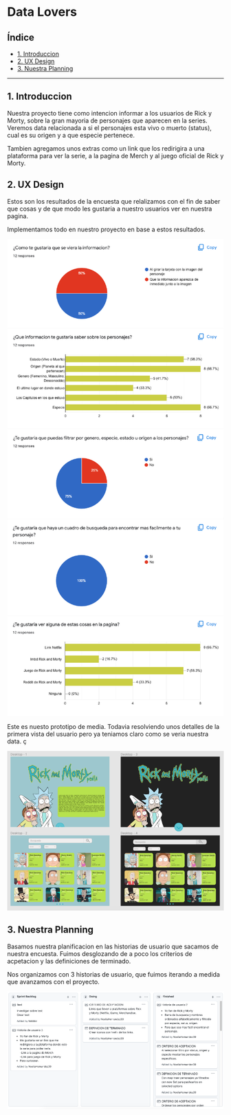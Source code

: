 # Data Lovers

## Índice

* [1. Introduccion](#1-introduccion)
* [2. UX Design](#2-ux-design)
* [3. Nuestra Planning](#3-nuestra-planning)


***

## 1. Introduccion
Nuestra proyecto tiene como intencion informar a los usuarios de Rick y Morty, sobre la gran mayoria de personajes que aparecen en la series. 
Veremos data relacionada a si el personajes esta vivo o muerto (status), cual es su origen y a que especie pertenece.

Tambien agregamos unos extras como un link que los redirigira a una plataforma para ver la serie, a la pagina de Merch y al juego oficial de Rick y Morty. 

## 2. UX Design
Estos son los resultados de la encuesta que relalizamos con el fin de saber que cosas y de que modo les gustaria a nuestro usuarios ver en nuestra pagina.

Implementamos todo en nuestro proyecto en base a estos resultados. 

![json-interfaz](imgReadme/showInfo.png)
![json-interfaz](imgReadme/typesOfFilter.png)
![json-interfaz](imgReadme/filtercharacter.png)
![json-interfaz](imgReadme/showcharacter.png)
![json-interfaz](imgReadme/extras.png)

Este es nuesto prototipo de media. Todavia resolviendo unos detalles de la primera vista del usuario pero ya teniamos claro como se veria nuestra data. ç

![json-interfaz](imgReadme/figmaPrototype.png)
## 3. Nuestra Planning
Basamos nuestra planificacion en las historias de usuario que sacamos de nuestra encuesta. Fuimos desglozando de a poco los criterios de acpetacion y las definiciones de terminado. 

Nos organizamos con 3 historias de usuario, que fuimos iterando a medida que avanzamos con el proyecto. 

![json-interfaz](imgReadme/planning.png)

